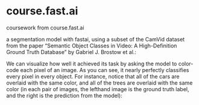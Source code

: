 # course.fast.ai
coursework from course.fast.ai

a segmentation model with fastai, using a subset of the CamVid dataset
from the paper “Semantic Object Classes in Video: A High-Definition
Ground Truth Database” by Gabriel J. Brostow et al.:


We can visualize how well it achieved its task by asking the model to
color-code each pixel of an image. As you can see, it nearly perfectly
classifies every pixel in every object. For instance, notice that all
of the cars are overlaid with the same color, and all of the trees are
overlaid with the same color (in each pair of images, the lefthand image
is the ground truth label, and the right is the prediction from the model):
